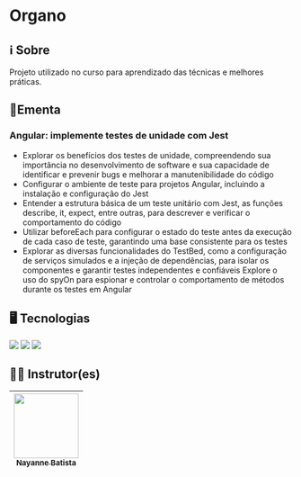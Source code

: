 # Organo

## ℹ️ Sobre

<p>Projeto utilizado no curso para aprendizado das técnicas e melhores práticas.</p>

## 📘Ementa

### Angular: implemente testes de unidade com Jest

- Explorar os benefícios dos testes de unidade, compreendendo sua importância no desenvolvimento de software e sua capacidade de identificar e prevenir bugs e melhorar a manutenibilidade do código
- Configurar o ambiente de teste para projetos Angular, incluindo a instalação e configuração do Jest
- Entender a estrutura básica de um teste unitário com Jest, as funções describe, it, expect, entre outras, para descrever e verificar o comportamento do código
- Utilizar beforeEach para configurar o estado do teste antes da execução de cada caso de teste, garantindo uma base consistente para os testes
- Explorar as diversas funcionalidades do TestBed, como a configuração de serviços simulados e a injeção de dependências, para isolar os componentes e garantir testes independentes e confiáveis
  Explore o uso do spyOn para espionar e controlar o comportamento de métodos durante os testes em Angular

## 🖥️ Tecnologias

<div>
  <img src="https://img.shields.io/badge/HTML-%23E34F26.svg?logo=html5&logoColor=white">
  <img src="https://img.shields.io/badge/CSS-1572B6?logo=css3&logoColor=fff">
  <img src="https://img.shields.io/badge/Angular-%23DD0031.svg?logo=angular&logoColor=white">
</div>

## 🧑‍🏫 Instrutor(es)

| [<img loading="lazy" src="https://avatars.githubusercontent.com/u/103528784?v=4" width=115><br><sub>Nayanne Batista</sub>](https://github.com/nayannelbatista) |
| :------------------------------------------------------------------------------------------------------------------------------------------------------------: |

